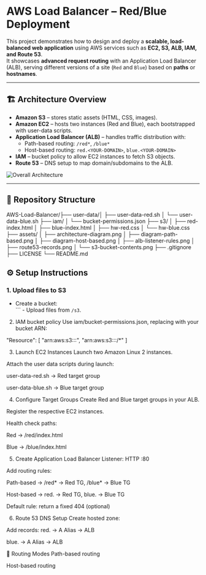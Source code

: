 # AWS Load Balancer – Red/Blue Deployment

This project demonstrates how to design and deploy a **scalable, load-balanced web application** using AWS services such as **EC2, S3, ALB, IAM, and Route 53**.  
It showcases **advanced request routing** with an Application Load Balancer (ALB), serving different versions of a site (`Red` and `Blue`) based on **paths** or **hostnames**.

---

## 🏗️ Architecture Overview

- **Amazon S3** – stores static assets (HTML, CSS, images).
- **Amazon EC2** – hosts two instances (Red and Blue), each bootstrapped with user-data scripts.
- **Application Load Balancer (ALB)** – handles traffic distribution with:
  - Path-based routing: `/red*`, `/blue*`
  - Host-based routing: `red.<YOUR-DOMAIN>`, `blue.<YOUR-DOMAIN>`
- **IAM** – bucket policy to allow EC2 instances to fetch S3 objects.
- **Route 53** – DNS setup to map domain/subdomains to the ALB.

![Overall Architecture](assets/architecture-diagram.png)

---

## 📂 Repository Structure

AWS-Load-Balancer/├── user-data/│ ├── user-data-red.sh
│ └── user-data-blue.sh
├── iam/
│ └── bucket-permissions.json
├── s3/
│ ├── red-index.html
│ ├── blue-index.html
│ ├── hw-red.css
│ └── hw-blue.css
├── assets/
│ ├── architecture-diagram.png
│ ├── diagram-path-based.png
│ ├── diagram-host-based.png
│ ├── alb-listener-rules.png
│ ├── route53-records.png
│ └── s3-bucket-contents.png
├── .gitignore
├── LICENSE
└── README.md


## ⚙️ Setup Instructions

### 1. Upload files to S3
- Create a bucket:  
<YOUR-BUCKET-NAME> ``` - Upload files from `/s3`.
2. IAM bucket policy
Use iam/bucket-permissions.json, replacing with your bucket ARN:

"Resource": [
  "arn:aws:s3:::<YOUR-BUCKET-NAME>",
  "arn:aws:s3:::<YOUR-BUCKET-NAME>/*"
]

3. Launch EC2 Instances
Launch two Amazon Linux 2 instances.

Attach the user data scripts during launch:

user-data-red.sh → Red target group

user-data-blue.sh → Blue target group

4. Configure Target Groups
Create Red and Blue target groups in your ALB.

Register the respective EC2 instances.

Health check paths:

Red → /red/index.html

Blue → /blue/index.html

5. Create Application Load Balancer
Listener: HTTP :80

Add routing rules:

Path-based → /red* → Red TG, /blue* → Blue TG

Host-based → red.<YOUR-DOMAIN> → Red TG, blue.<YOUR-DOMAIN> → Blue TG

Default rule: return a fixed 404 (optional)

6. Route 53 DNS Setup
Create hosted zone:
<YOUR-DOMAIN>
Add records:
red.<YOUR-DOMAIN> → A Alias → ALB

blue.<YOUR-DOMAIN> → A Alias → ALB

🔀 Routing Modes
Path-based routing

Host-based routing
